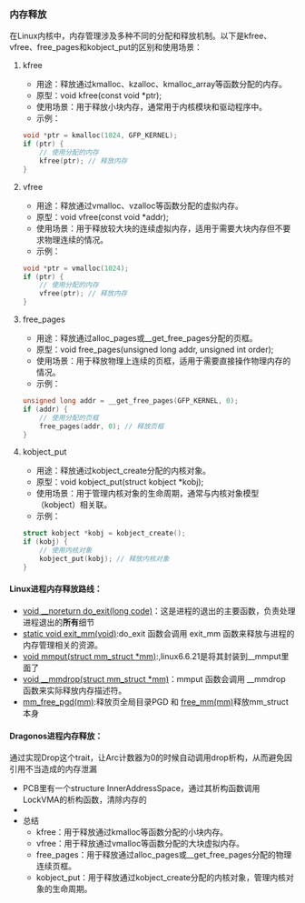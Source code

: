 
### 内存释放
在Linux内核中，内存管理涉及多种不同的分配和释放机制。以下是kfree、vfree、free_pages和kobject_put的区别和使用场景：
1. kfree
    - 用途：释放通过kmalloc、kzalloc、kmalloc_array等函数分配的内存。
    - 原型：void kfree(const void *ptr);
    - 使用场景：用于释放小块内存，通常用于内核模块和驱动程序中。
    - 示例：
    ~~~cpp
    void *ptr = kmalloc(1024, GFP_KERNEL);
    if (ptr) {
        // 使用分配的内存
        kfree(ptr); // 释放内存
    }
    ~~~

2. vfree
    - 用途：释放通过vmalloc、vzalloc等函数分配的虚拟内存。
    - 原型：void vfree(const void *addr);
    - 使用场景：用于释放较大块的连续虚拟内存，适用于需要大块内存但不要求物理连续的情况。
    - 示例：
    ~~~ cpp
    void *ptr = vmalloc(1024);
    if (ptr) {
        // 使用分配的内存
        vfree(ptr); // 释放内存
    }
    ~~~

3. free_pages
    - 用途：释放通过alloc_pages或__get_free_pages分配的页框。
    - 原型：void free_pages(unsigned long addr, unsigned int order);
    - 使用场景：用于释放物理上连续的页框，适用于需要直接操作物理内存的情况。
    - 示例：
    ~~~ cpp
    unsigned long addr = __get_free_pages(GFP_KERNEL, 0);
    if (addr) {
        // 使用分配的页框
        free_pages(addr, 0); // 释放页框
    }
    ~~~
4. kobject_put
    - 用途：释放通过kobject_create分配的内核对象。
    - 原型：void kobject_put(struct kobject *kobj);
    - 使用场景：用于管理内核对象的生命周期，通常与内核对象模型（kobject）相关联。
    - 示例：
    ~~~ cpp
    struct kobject *kobj = kobject_create();
    if (kobj) {
        // 使用内核对象
        kobject_put(kobj); // 释放内核对象
    }
    ~~~

#### Linux进程内存释放路线：
- [void __noreturn do_exit(long code)](https://code.dragonos.org.cn/xref/linux-6.6.21/kernel/exit.c#809)：这是进程的退出的主要函数，负责处理进程退出的**所有**细节
- [static void exit_mm(void)](https://code.dragonos.org.cn/xref/linux-6.6.21/kernel/exit.c#exit_mm):do_exit 函数会调用 exit_mm 函数来释放与进程的内存管理相关的资源。
- [void mmput(struct mm_struct *mm)](https://code.dragonos.org.cn/xref/linux-6.6.21/kernel/fork.c?fi=mmput#mmput):,linux6.6.21是将其封装到__mmput里面了
- [void __mmdrop(struct mm_struct *mm)](https://code.dragonos.org.cn/xref/linux-6.6.21/kernel/fork.c?fi=mmput#__mmput)：mmput 函数会调用 __mmdrop 函数来实际释放内存描述符。
- [mm_free_pgd(mm)](https://code.dragonos.org.cn/xref/linux-6.6.21/kernel/fork.c#801):释放页全局目录PGD 和 [free_mm(mm)](https://code.dragonos.org.cn/xref/linux-6.6.21/kernel/fork.c?fi=__mmdrop#free_mm)释放mm_struct本身

#### Dragonos进程内存释放：
通过实现Drop这个trait，让Arc计数器为0的时候自动调用drop析构，从而避免因引用不当造成的内存泄漏
- PCB里有一个structure InnerAddressSpace，通过其析构函数调用LockVMA的析构函数，清除内存的
- 
- 总结
    - kfree：用于释放通过kmalloc等函数分配的小块内存。
    - vfree：用于释放通过vmalloc等函数分配的大块虚拟内存。
    - free_pages：用于释放通过alloc_pages或__get_free_pages分配的物理连续页框。
    - kobject_put：用于释放通过kobject_create分配的内核对象，管理内核对象的生命周期。